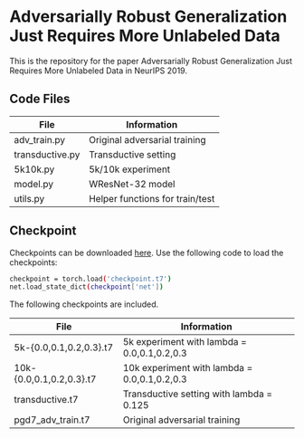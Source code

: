 # Adversarially Robust Generalization Just Requires More Unlabeled Data

This is the repository for the paper Adversarially Robust Generalization Just Requires More Unlabeled Data in NeurIPS 2019.

## Code Files

| File | Information |
| ------ | ------ |
| adv_train.py | Original adversarial training |
| transductive.py | Transductive setting |
| 5k10k.py | 5k/10k experiment |
| model.py | WResNet-32 model |
| utils.py | Helper functions for train/test|

## Checkpoint

Checkpoints can be downloaded [here](https://1drv.ms/u/s!AoKLjEkI6Z_qxTTjva_5l2aGPQ_f?e=rWRheu). Use the following code to load the checkpoints:
```bash
checkpoint = torch.load('checkpoint.t7')
net.load_state_dict(checkpoint['net'])
```

The following checkpoints are included.  

| File | Information |
| ------ | ------ |
| 5k-{0.0,0.1,0.2,0.3}.t7 | 5k experiment with lambda = 0.0,0.1,0.2,0.3|
| 10k-{0.0,0.1,0.2,0.3}.t7 | 10k experiment with lambda = 0.0,0.1,0.2,0.3 
| transductive.t7 | Transductive setting with lambda = 0.125 |
| pgd7_adv_train.t7 | Original adversarial training |